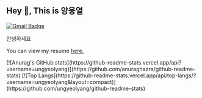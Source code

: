 ## Hey 👋, This is 양웅열
[![Gmail Badge](https://img.shields.io/badge/-yuy8150@gmail.com-c14438?style=flat&logo=Gmail&logoColor=white&link=mailto:yuy8150@gmail.com)](mailto:yuy8150@gmail.com) 
<p align='left'>안녕하세요 </p>
<p align='left'> You can view my resume <a href='https://www.notion.so/5cfd7da1c2ec484ab3eb24d1478aa286 ' target=_blank><u>here</u>.</a></p>
[![Anurag's GitHub stats](https://github-readme-stats.vercel.app/api?username=ungyeolyang)](https://github.com/anuraghazra/github-readme-stats)
[![Top Langs](https://github-readme-stats.vercel.app/api/top-langs/?username=ungyeolyang&layout=compact)](https://github.com/ungyeolyang/github-readme-stats)
